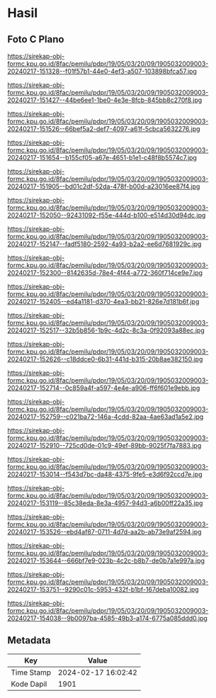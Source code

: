 # Hasil

## Foto C Plano

https://sirekap-obj-formc.kpu.go.id/8fac/pemilu/pdpr/19/05/03/20/09/1905032009003-20240217-151328--f01f57b1-44e0-4ef3-a507-103898bfca57.jpg

https://sirekap-obj-formc.kpu.go.id/8fac/pemilu/pdpr/19/05/03/20/09/1905032009003-20240217-151427--44be6ee1-1be0-4e3e-8fcb-845bb8c270f8.jpg

https://sirekap-obj-formc.kpu.go.id/8fac/pemilu/pdpr/19/05/03/20/09/1905032009003-20240217-151526--66bef5a2-def7-4097-a61f-5cbca5632276.jpg

https://sirekap-obj-formc.kpu.go.id/8fac/pemilu/pdpr/19/05/03/20/09/1905032009003-20240217-151654--b155cf05-a67e-4651-b1e1-c48f8b5574c7.jpg

https://sirekap-obj-formc.kpu.go.id/8fac/pemilu/pdpr/19/05/03/20/09/1905032009003-20240217-151905--bd01c2df-52da-478f-b00d-a23016ee87f4.jpg

https://sirekap-obj-formc.kpu.go.id/8fac/pemilu/pdpr/19/05/03/20/09/1905032009003-20240217-152050--92431092-f55e-444d-b100-e514d30d94dc.jpg

https://sirekap-obj-formc.kpu.go.id/8fac/pemilu/pdpr/19/05/03/20/09/1905032009003-20240217-152147--fadf5180-2592-4a93-b2a2-ee6d7681929c.jpg

https://sirekap-obj-formc.kpu.go.id/8fac/pemilu/pdpr/19/05/03/20/09/1905032009003-20240217-152300--8142635d-78e4-4f44-a772-360f714ce9e7.jpg

https://sirekap-obj-formc.kpu.go.id/8fac/pemilu/pdpr/19/05/03/20/09/1905032009003-20240217-152405--ed4a1181-d370-4ea3-bb21-826e7d181b6f.jpg

https://sirekap-obj-formc.kpu.go.id/8fac/pemilu/pdpr/19/05/03/20/09/1905032009003-20240217-152517--32b5b856-1b9c-4d2c-8c3a-0f92093a88ec.jpg

https://sirekap-obj-formc.kpu.go.id/8fac/pemilu/pdpr/19/05/03/20/09/1905032009003-20240217-152626--c18ddce0-6b31-441d-b315-20b8ae382150.jpg

https://sirekap-obj-formc.kpu.go.id/8fac/pemilu/pdpr/19/05/03/20/09/1905032009003-20240217-152714--0c859a4f-a597-4e4e-a906-ff6f601e9ebb.jpg

https://sirekap-obj-formc.kpu.go.id/8fac/pemilu/pdpr/19/05/03/20/09/1905032009003-20240217-152759--c021ba72-146a-4cdd-82aa-4ae63ad1a5e2.jpg

https://sirekap-obj-formc.kpu.go.id/8fac/pemilu/pdpr/19/05/03/20/09/1905032009003-20240217-152910--725cd0de-01c9-49ef-89bb-9025f7fa7883.jpg

https://sirekap-obj-formc.kpu.go.id/8fac/pemilu/pdpr/19/05/03/20/09/1905032009003-20240217-153014--f543d7bc-da48-4375-9fe5-e3d6f92ccd7e.jpg

https://sirekap-obj-formc.kpu.go.id/8fac/pemilu/pdpr/19/05/03/20/09/1905032009003-20240217-153119--85c38eda-8e3a-4957-94d3-a6b00ff22a35.jpg

https://sirekap-obj-formc.kpu.go.id/8fac/pemilu/pdpr/19/05/03/20/09/1905032009003-20240217-153526--ebd4af87-0711-4d7d-aa2b-ab73e9af2594.jpg

https://sirekap-obj-formc.kpu.go.id/8fac/pemilu/pdpr/19/05/03/20/09/1905032009003-20240217-153644--666bf7e9-023b-4c2c-b8b7-de0b7a1e997a.jpg

https://sirekap-obj-formc.kpu.go.id/8fac/pemilu/pdpr/19/05/03/20/09/1905032009003-20240217-153751--9290c01c-5953-432f-b1bf-167deba10082.jpg

https://sirekap-obj-formc.kpu.go.id/8fac/pemilu/pdpr/19/05/03/20/09/1905032009003-20240217-154038--9b0097ba-4585-49b3-a174-6775a085ddd0.jpg


## Metadata

| Key        | Value               |
| ---------- | ------------------- |
| Time Stamp | 2024-02-17 16:02:42 |
| Kode Dapil | 1901                |



